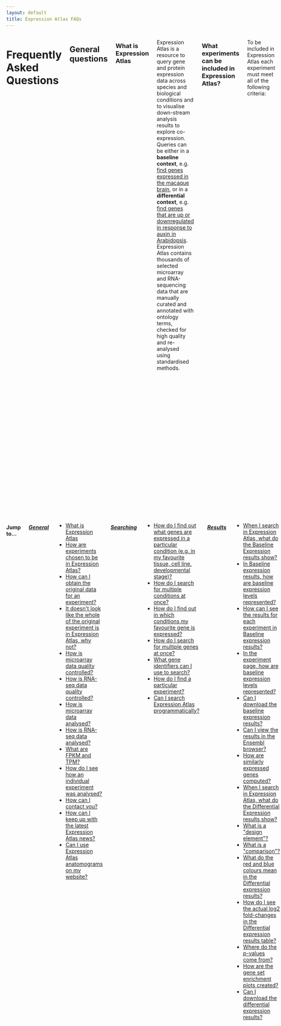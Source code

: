 ```yaml
---
layout: default
title: Expression Atlas FAQs
---
```


<div class="columns small-10" markdown="1">

# Frequently Asked Questions

## General questions

### What is Expression Atlas

Expression Atlas is a resource to query gene and protein expression data across species and biological conditions and to visualise down-stream analysis results to explore co-expression. Queries can be either in a **baseline context**, e.g. <a href="https://www.ebi.ac.uk/gxa/search?organism=macaca%20mulatta&conditionQuery=%5B%7B%22value%22%3A%22brain%22%7D%5D" target="_blank">find genes expressed in the macaque brain</a>, or in a **differential context**, e.g. <a href="https://www.ebi.ac.uk/gxa/search?geneQuery=%5B%5D&organism=Arabidopsis%20thaliana&conditionQuery=%5B%7B%22value%22%3A%22auxin%22%7D%5D&ds=%7B%22kingdom%22%3A%5B%22plants%22%5D%7D#differential" target="_blank">find genes that are up or downregulated in response to auxin in Arabidopsis</a>. Expression Atlas contains thousands of selected microarray and RNA-sequencing data that are manually curated and annotated with ontology terms, checked for high quality and re-analysed using standardised methods.

### What experiments can be included in Expression Atlas?

To be included in Expression Atlas each experiment must meet all of the following criteria:

*   Experiment measures gene or protein expression
*   Raw data are available
*   All samples within the dataset belong to a single species
*   Samples come from non-bacterial species
*   The species genome is available through <a href="http://www.ensembl.org/index.html" target="_blank">Ensembl</a>
*   Annotations for microarray probes are available
*   Sufficient sample annotation is provided

Additionally, we employ several “softer” guidelines to determine whether or not an experiment is eligible for inclusion into Expression Atlas:

*   (differential): The experiment should have at least 2 experimental groups, with 3 biological replicates each and also have a clear control/reference group
*   (baseline): The experiment design does not involve any perturbations and the dataset should have at least 3 experimental groups with 3 biological replicates each
*   The experiment addresses a relevant biological question (is not technical or proof of principle study)
*   Experimental metadata are of high quality and confidence
*   The experimental design is not too complex (e.g. not too many factors) and allows for straightforward one-to-one comparisons

If an experiment is judged to be of particular interest and its inclusion in Expression Atlas is highly valuable for the community, we may decide to include it even if it fails some of the above guidelines. We also actively collaborate with several specialized initiatives such as the <a href="http://www.gramene.org/" target="_blank">Gramene</a> consortium and <a href="https://www.opentargets.org/" target="_blank">OpenTargets</a> and prioritize experiments that are of special interest to our partners. Please do not hesitate to <a href="https://www.ebi.ac.uk/support/gxa" target="_blank">contact our team</a> if you have any questions about how we select experiments for Expression Atlas or you wish to recommend a dataset(s) that you feel should be ingested and displayed in this resource.

### How can I obtain the original data for an experiment?

The original raw and processed data files for experiments in Expression Atlas can be found by viewing the experiment in <a href="https://www.ebi.ac.uk/arrayexpress" target="_blank">ArrayExpress</a>. On any **Experiment page**, e.g. <a href="https://www.ebi.ac.uk/gxa/experiments/E-MTAB-2770" target="_blank">RNA-seq of 934 human cancer cell lines from the Cancer Cell Line Encyclopedia</a> click on the ![array express button](assets/img/ae-logo.png) button in the **Resources** tab to view the experiment in ArrayExpress. The original submitted data files can be downloaded as zip archives, and sample annotation is available in MAGE-TAB format text files. See the online tutorial <a href="https://www.ebi.ac.uk/training/online/course/arrayexpress-discover-functional-genomics-data-qui/files-and-download" target="_blank"> ArrayExpress: Discover functional genomics data quickly and easily</a> for further information.

### It doesn't look like the whole of the original experiment is in Expression Atlas, why not?

We sometimes only include part of an experiment in Expression Atlas because (1) there are not sufficient replicates of all the sample groups within an experiment, or (2) the hybridization or sequencing was not of high enough quality. If there are still enough assays in the experiment after the removal of those with too few replicates or low quality then we continue processing the experiment for Expression Atlas.

### How is microarray data quality controlled?

Microarray data quality is assessed using the <a href="https://www.bioconductor.org/packages/release/bioc/html/arrayQualityMetrics.html" target="_blank">arrayQualityMetrics</a> package in <a href="https://www.r-project.org/" target="_blank">R</a>. Outlier arrays are detected using distance measures, boxplots, and MA plots. If an array is classed as an outlier by all three methods, it is excluded from further analysis. Please see the arrayQualityMetrics <a href="https://www.bioconductor.org/packages/release/bioc/vignettes/arrayQualityMetrics/inst/doc/arrayQualityMetrics.pdf" target="_blank">documentation</a> for more details on the methods used.

### How is RNA-seq data quality controlled?

RNA-seq reads are discarded based on several criteria. First, reads with quality scores less than Q10 are removed. Second, the reads are mapped against a contamination reference genome (_E. coli_ for animal data, fungal and microbial non-redundant reference for plants). Any reads that map to the contamination reference are removed. Third, reads with "uncalled" characters (i.e. "N"s) are discarded. Lastly, for paired-end libraries, any reads whose mate was lost in the previous three steps are also discarded. Please see the <a href="https://nunofonseca.github.io/irap/" target="_blank">iRAP</a> <a href="http://biorxiv.org/content/early/2014/06/06/005991" target="_blank">documentation</a> for more details on the methods used.

### How is microarray data analysed?

Raw single-channel microarray intensities are normalized using <a href="https://biostatistics.oxfordjournals.org/content/4/2/249.long" target="_blank">RMA</a> via the <a href="https://doi.org/10.1093/biostatistics/4.2.249" target="_blank">oligo</a> package from <a href="https://doi.org/10.1093/biostatistics/4.2.249" target="_blank">Bioconductor</a> ( <a href="https://www.affymetrix.com/" target="_blank">Affymetrix</a> data) or using quantile normalization via the <a href="https://www.bioconductor.org/packages/release/bioc/html/limma.html" target="_blank">limma</a> package (<a href="https://www.genomics.agilent.com/" target="_blank">Agilent</a> data). Two-channel <a href="https://www.genomics.agilent.com/" target="_blank">Agilent</a> data is normalized using LOESS via the <a href="https://www.bioconductor.org/packages/release/bioc/html/limma.html" target="_blank">limma</a> package. Pairwise comparisons are performed using a moderated _t_\-test for each gene using <a href="https://www.bioconductor.org/packages/release/bioc/html/limma.html" target="_blank">limma</a>.

### How is RNA-seq data analysed?

RNA-seq data is analysed using the <a href="https://nunofonseca.github.io/irap/" target="_blank">iRAP</a> pipeline. Quality-filtered reads are aligned to the latest version of the reference genome from <a href="https://www.ensembl.org/index.html" target="_blank">Ensembl</a> using <a href="https://genomebiology.biomedcentral.com/articles/10.1186/gb-2013-14-4-r36" target="_blank">TopHat2</a>. Raw counts (number of mapped reads summarized and aggregated over each gene) are generated using <a href="http://htseq.readthedocs.io/" target="_blank">htseq-count</a>. Then, FPKM (fragments per kilobase of exon model per million mapped reads) and TPM (transcripts per million) are calculated. Pairwise comparisons are performed using a conditioned test based on the negative binomial distribution, using <a href="https://www.bioconductor.org/packages/release/bioc/html/DESeq.html" target="_blank">DESeq</a>.

### What are FPKM and TPM?

FPKM (fragments per kilobase of exon model per million reads mapped) and TPM (transcripts per million) are the most common units reported to estimate gene expression based on RNA-seq data. Both units are calculated from the number of reads that mapped to each particular gene sequence and both units are calculated taking into account two important factors in RNA-seq:

1.  The number of reads from a gene depends on its length. One expects more reads to be produced from longer genes.
2.  The number of reads from a gene depends on the sequencing depth that is the total number of reads you sequenced. One expects more reads to be produced from the sample that has been sequenced to a greater depth.

FPKM (introduced by <a href="http://www.nature.com/nbt/journal/v28/n5/full/nbt.1621.html" target="_blank">Trapnell et al, 2010</a>) are calculated with the following formula:

![fpkm formula](assets/img/fpkm.png)

where _qi_ are raw counts (number of reads that mapped for each gene), _li_ is gene length and ![total number mapped reads</a>(assets/img/total-number-mapped-reads.png) is the total number of mapped reads. The interpretation of FPKM is that if you sequence your RNA sample again, you expect to see for gene _i_, _FPKMi_ reads divided by gene _i_ length over a thousand and divided by the total number of reads mapped over a million.

<a href="https://bmcbioinformatics.biomedcentral.com/articles/10.1186/1471-2105-12-323" target="_blank">Li and Dewey, 2011</a> introduced the unit TPM and <a href="https://arxiv.org/abs/1104.3889" target="_blank">Pachter, 2011</a> established the relationship between both units. It is possible to compute TPM from FPKM as follows:

![tpm formula](assets/img/tpm.png)

### How do I see how an individual experiment was analysed?

On any **Experiment page**, e.g.<a href="https://www.ebi.ac.uk/gxa/experiments/E-MTAB-2809" target="_blank">RNA-seq of coding RNA of eight barley tissues from different developmental stages</a> you can see a breakdown of the analysis steps from raw data to the results you see in Expression Atlas by selecting the _Experiment design_ or _Supplemmentary information_ tab on the top of the experiment section.

### How can I contact you?

If you have any questions, problems or suggestions we would love to hear from you. You may reach us through <a href="https://www.ebi.ac.uk/support/gxa" target="_blank">the EBI Support & feedback form.</a>

### How can I keep up with the latest Expression Atlas news?

If you would like to stay up-to-date with news about our latest releases and developments, please follow us on  <a href="https://twitter.com/ExpressionAtlas" target="_blank">Twitter</a> and check out official announcements at <a href="https://www.ebi.ac.uk" target="_blank">the EBI home page.</a>

### Can I use Expression Atlas anatomograms on my website?

Yes! The anatomical diagrams (anatomograms) that you see alongside the baseline data are available from <a href="https://github.com/gxa/anatomogram/" target="_blank">GitHub</a>. The anatomograms are licenced under <a href="https://creativecommons.org/licenses/by/4.0/" target="_blank">Creative Commons Attribution (CC BY)</a>; if you’d like to use them, all we ask is that you attribute <a href="https://www.ebi.ac.uk/gxa" target="_blank">Expression Atlas</a> when you do.

## Searching

### How do I find out what genes are expressed in a particular condition (e.g. in my favourite tissue, cell line, developmental stage)?

Use the **Condition query** search box on the <a href="https://www.ebi.ac.uk/gxa" target="_blank">home page</a> to search for the condition you are interested in e.g. <a href="https://www.ebi.ac.uk/gxa/search?conditionQuery=%5B%7B%22value%22%3A%22kidney%22%7D%5D" target="_blank">kidney</a>. Click on **Show anatomogram** in the top left corner if you want to see the corresponding anatomogram for each of the species displayed. Your query is expanded using the Experimental Factor Ontology <a href="https://www.ebi.ac.uk/efo/" target="_blank">(EFO)</a>, so that this search will also returns matching synonyms and child terms of <a href="https://www.ebi.ac.uk/ols/search?q=kidney&submit1=1&ontology=efo" target="_blank">kidney</a> in EFO. You will see both baseline expression and differential expression results in the condition (organism part in our example) you searched for.

Select one experiment from the Baseline multi-experiment page (e.g. <a href="https://www.ebi.ac.uk/gxa/experiments/E-MTAB-5214" target="_blank">GTEx</a>) to see the results in that particular experiment. Use the _Select_ button under **Organism parts** on the left sidebar to find <a href="https://www.ebi.ac.uk/gxa/experiments/E-MTAB-5214/Results?specific=true&geneQuery=%255B%255D&filterFactors=%257B%2522ORGANISM_PART%2522%253A%255B%2522cortex%2520of%2520kidney%2522%255D%257D&cutoff=%257B%2522value%2522%253A0.5%257D&unit=%2522TPM%2522" target="_blank">what genes are expressed in kidney in GTEx</a>.

### How do I search for multiple conditions at once?

Use the **Condition query** search box on the <a href="https://www.ebi.ac.uk/gxa" target="_blank">home page</a> to search for as many conditions as you want. You will need to type each condition, click enter and when you are done, just search. For example, searching with ![liver and heart](assets/img/liver-heart.png) will find <a href="https://www.ebi.ac.uk/gxa/search?conditionQuery=%5B%7B%22value%22%3A%22liver%22%7D%2C%7B%22value%22%3A%22heart%22%7D%5D" target="_blank"> all experiments in which both liver and heart are studied as well as the ones analysing either liver or heart</a>.

### How do I find out in which conditions my favourite gene is expressed?

Use the **Gene query** search box on the <a href="https://www.ebi.ac.uk/gxa" target="_blank">home page</a> to search for your favourite gene (e.g. <a href="https://www.ebi.ac.uk/gxa/search?geneQuery=%5B%7B%22value%22%3A%22SFTPC%22%2C%22category%22%3A%22symbol%22%7D%5D" target="_blank">SFTPC</a>). Click on **Show anatomogram** in the top left corner if you want to see the corresponding anatomogram for each of the species displayed. You will see **Baseline expression** results in different conditions (e.g. organism part, cell line, cell type, developmental stage) and **Differential expression** results for biologically meaningful pairwise comparisons.

Select one experiment from the **Baseline expression** results (e.g. <a href="https://www.ebi.ac.uk/gxa/experiments/E-MTAB-5214" target="_blank">GTEx</a>) to see the results in that particular experiment. Use the **Gene query** box (e.g. SFTPC in our example) to find <a href="https://www.ebi.ac.uk/gxa/experiments/E-MTAB-5214/Results?specific=true&geneQuery=%255B%257B%2522value%2522%253A%2522SFTPC%2522%252C%2522category%2522%253A%2522symbol%2522%257D%255D&filterFactors=%257B%257D&cutoff=%257B%2522value%2522%253A0.5%257D&unit=%2522TPM%2522" target="_blank">in which tissues from GTEx gene SFTPC is expressed</a>.

### How do I search for multiple genes at once?

Use the **Gene query** search box on the <a href="https://www.ebi.ac.uk/gxa" target="_blank">home page</a> to search for as many genes as you want. You will need to type each gene, click enter and when you are done, just search.

### What gene identifiers can I use to search?

You may use the following identifiers to search using the **Gene query** box:

*   Gene name symbol, e.g. <a href="https://www.ebi.ac.uk/gxa/search?geneQuery=%5B%7B%22value%22%3A%22SFTPC%22%7D%5D" target="_blank">SFTPC</a>
*   <a href="https://www.ensembl.org/index.html" target="_blank">Ensembl</a> gene ID, e.g. <a href="https://www.ebi.ac.uk/gxa/genes/ENSG00000168484" target="_blank">ENSG00000168484</a>
*   <a href="https://www.uniprot.org/" target="_blank">UniProt</a> ID, e.g. <a href="https://www.ebi.ac.uk/gxa/genesets/O14777" target="_blank">O14777</a>
*   <a href="https://www.ebi.ac.uk/interpro/" target="_blank">Interpro</a> ID, e.g. <a href="https://www.ebi.ac.uk/gxa/genesets/IPR001729" target="_blank">IPR001729</a>
*   <a href="http://www.geneontology.org/" target="_blank">Gene Ontology</a> ID, e.g. <a href="https://www.ebi.ac.uk/gxa/genesets/GO:0007585" target="_blank">GO:0007585</a>
*   <a href="http://www.geneontology.org/" target="_blank">Gene Ontology</a> term, e.g. <a href="https://www.ebi.ac.uk/gxa/search?geneQuery=%5B%7B%22value%22%3A%22respiratory%20gaseous%20exchange%22%7D%5D" target="_blank">respiratory gaseous exchange</a>

### How do I find a particular experiment?

You can easily see all experiments in Expression Atlas by clicking in **All experiments** on the <a href="https://www.ebi.ac.uk/gxa" target="_blank">home page</a>. You can narrow down the list of experiments by selecting Baseline or Differential in the first column at the bottom of the table. You can also select Plants or Animal and Fungi experiments (using the second column), experiments from a particular organism (fifth column) or experiments involving a particular variable (sixth column). Click on the Experiment title to see the experiment in Expression Atlas.

If you know the <a href="https://www.ebi.ac.uk/arrayexpress" target="_blank">ArrayExpress</a> accession of the experiment you want to see (e.g. <a href="https://www.ebi.ac.uk/arrayexpress/experiments/E-MTAB-4202/" target="_blank">E-MTAB-4202</a> ), you can link to the experiment in Expression Atlas using the following format: `https://www.ebi.ac.uk/gxa/experiments/**<ArrayExpress accession>**`

e.g. <a href="https://www.ebi.ac.uk/gxa/experiments/E-MTAB-4202" target="_blank">https://www.ebi.ac.uk/gxa/experiments/E-MTAB-4202</a>

### Are there any alternative ways of searching in Atlas?

It's best if you contact us and we will be able to advise you on your specific use case.

In the meantime, you can construct queries using URLs like the ones in the table below. Please be aware that the format of these URLs is subject to change. If your queries stop working, please check back here for the latest standard or get in touch with us through <a href="https://www.ebi.ac.uk/support/gxa" target="_blank">the EBI Support & feedback form.</a>

| Query        | URL          |
| :---: | :---:
| In what conditions is <a href="https://www.ebi.ac.uk/gxa/genes/ENSG00000066279" target="_blank">ASPM</a> differentially expressed? | <a href="https://www.ebi.ac.uk/gxa/search?geneQuery=%5B%7B%22value%22%3A%22ASPM%22%7D%5D#differential" target="_blank">https://www.ebi.ac.uk/gxa/search?geneQuery=[{"value":"ASPM"}]#differential</a>
| What genes are differentially expressed in cancer? | <a href="https://www.ebi.ac.uk/gxa/search?conditionQuery=%5B%7B%22value%22%3A%22cancer%22%7D%5D#differential" target="_blank">https://www.ebi.ac.uk/gxa/search?conditionQuery=[{"value":"cancer"}]#differential</a>
| Show me comparisons where <a href="https://www.ebi.ac.uk/interpro/entry/IPR007087" target="_blank">zinc finger</a> genes are differentially expressed in mice. | <a href="https://www.ebi.ac.uk/gxa/search?geneQuery=%5B%7B%22value%22%3A%22zinc%20finger%22%7D%5D&organism=Mus%20musculus#differential" target="_blank">https://www.ebi.ac.uk/gxa/search?geneQuery=[{"value":"zinc finger"}]&organism=Mus musculus#differential</a>

## Results

### When I search in Expression Atlas, what do the Baseline Expression results show?

If you search for a particular gene (e.g. **CFHR2**), the **Baseline Expression** results will display all organisms and conditions in which CFHR2 is expressed above the default minimum expression level of 0.5 FPKM or 0.5 TPM.

By default, we display expression data for different tissues, e.g <a href="https://www.ebi.ac.uk/gxa/search?geneQuery=%5B%7B%22value%22%3A%22CFHR2%22%2C%20%22category%22%3A%22symbol%22%7D%5D" target="_blank">in which tissues is CFHR2 expressed?</a> but you can also use the filters to find gene expression in other conditions, such as <a href="https://www.ebi.ac.uk/gxa/genes/ENSMUSG00000033898?bs=%7B%22mus%20musculus%22%3A%5B%22CELL_TYPE%22%5D%7D&ds=%7B%22kingdom%22%3A%5B%22animals%22%5D%7D#baseline" target="_blank">in which mouse cell types is CFHR2 expressed?</a>

If you search for a particular condition (e. g. <a href="https://www.ebi.ac.uk/gxa/search?conditionQuery=%5B%7B%22value%22%3A%22liver%22%7D%5D#baseline)" target="_blank">liver</a>), in the **Baseline Expression** results you will see all organisms and experiments matching your search.

### In Baseline expression results, how are baseline expression levels represented?

In **Baseline expression** results you will see one heatmap per species. Each heatmap shows, for each species, all conditions (columns) and all experiments (rows) that matched your search. Expression levels are displayed in the heatmap in five different colours:

1.  Grey box: expression level is below cutoff (0.5 FPKM or 0.5 TPM)
2.  Light blue box: expression level is low (between 0.5 to 10 FPKM or 0.5 to 10 TPM)
3.  Medium blue box: expression level is medium (between 11 to 1000 FPKM or 11 to 1000 TPM)
4.  Dark blue box: expression level is high (more than 1000 FPKM or more than 1000 TPM)
5.  White box: there is no data available

### How can I see the results for each experiment in Baseline expression results?

Each Baseline expression experiment in Expression Atlas has its own **Experiment page**, e.g. <a href="https://www.ebi.ac.uk/gxa/experiments/E-MTAB-4344" target="_blank">Strand-specific RNA-seq of 13 human tissues from Michael Snyder's lab for the ENCODE project</a> where you can see a heatmap showing the 50 most specifically expressed genes across all conditions studied.

You can further refine the query by narrowing the search to a particular gene (e.g. <a href="https://www.ebi.ac.uk/gxa/experiments/E-MTAB-4344/Results?specific=true&geneQuery=%255B%257B%2522value%2522%253A%2522Ctrb1%2522%252C%2522category%2522%253A%2522symbol%2522%257D%255D&filterFactors=%257B%257D&cutoff=%257B%2522value%2522%253A0.5%257D&unit=%2522TPM%2522" target="_blank">CTRB1</a>), or gene sets (e.g. <a href="https://www.ebi.ac.uk/gxa/experiments/E-MTAB-4344/Results?specific=true&geneQuery=%255B%257B%2522value%2522%253A%2522CELA3A%2522%252C%2522category%2522%253A%2522symbol%2522%257D%252C%257B%2522value%2522%253A%2522CELA3B%2522%252C%2522category%2522%253A%2522symbol%2522%257D%252C%257B%2522value%2522%253A%2522CTRB1%2522%252C%2522category%2522%253A%2522symbol%2522%257D%252C%257B%2522value%2522%253A%2522CTRB2%2522%252C%2522category%2522%253A%2522symbol%2522%257D%252C%257B%2522value%2522%253A%2522PRSS1%2522%252C%2522category%2522%253A%2522symbol%2522%257D%252C%257B%2522value%2522%253A%2522PRSS2%2522%252C%2522category%2522%253A%2522symbol%2522%257D%255D&filterFactors=%257B%257D&cutoff=%257B%2522value%2522%253A0.5%257D&unit=%2522TPM%2522" target="_blank">CELA3A, CELA3B, CTRB1, CTRB2, PRSS1, PRSS2</a>), or by limiting which organism parts are searched over (e.g. <a href="https://www.ebi.ac.uk/gxa/experiments/E-MTAB-4344/Results?specific=true&geneQuery=%255B%255D&filterFactors=%257B%2522ORGANISM_PART%2522%253A%255B%2522pancreas%2522%255D%257D&cutoff=%257B%2522value%2522%253A0.5%257D&unit=%2522TPM%2522" target="_blank">genes specifically expressed in pancreas</a>).

### In the experiment page, how are baseline expression levels represented?

In the Experiment page, e.g. <a href="https://www.ebi.ac.uk/gxa/experiments/E-MTAB-552" target="_blank">Transcription profiling by high throughput sequencing of different potato tissues (genotype RH89-039-16)</a>expression levels are represented in one heatmap that shows gene expression levels for the 50 most specifically expressed genes (rows) across all conditions studied in the experiment selected (columns).

Expression levels are displayed in the heatmap by colour intensity, according to the gradient bar above the heatmap. Hover the mouse above a cell to show a tooltip with the numerical values corresponding to each colour.

### Can I get marker genes for the different experimental groups?

By checking the 'Most specific' option, an experiment heatmap shows gene expression levels for the 50 most specifically expressed genes across all conditions studied in the experiment selected. Since <a href="https://www.ebi.ac.uk/gxa/release-notes.html" target="_blank">release #42</a>, we have been calculating marker genes in baseline RNA-seq studies using <a href="https://bioconductor.org/packages/MGFR" target="_blank">MGFR</a>. For each gene, MGFR checks whether its highest expression values occur exclusively in one assay and exceed a given threshold, and then calculates a specificity score based on the contrast in expression across different conditions <a href="https://europepmc.org/article/MED/31179178" target="_blank"> (El Amrani et al., 2019)</a>. The results (Specificity score < 0.3, Expression level > 0.5) are available in our FTP, and we plan to enable their visualisation in the heatmap in upcoming releases.

### Can I download the baseline expression results?

Yes, click on the ![Download All Results button](assets/img/download-all-results-button.png) button above the heatmap to download the data corresponding to your query. For example, if you select 'flower' in the **Organism part** box, use the **Download all results** button to download expression data for the <a href="https://www.ebi.ac.uk/gxa/experiments/E-MTAB-552/Results?specific=true&geneQuery=%255B%255D&filterFactors=%257B%2522ORGANISM_PART%2522%253A%255B%2522flower%2522%252C%2522stamen%2522%255D%257D&cutoff=%257B%2522value%2522%253A0.5%257D&unit=%2522TPM%2522" target="_blank"> subset of genes specifically expressed in flower</a> in tab-delimited format with no ordering.

On the other hand, by clicking on the _Downloads tab_ of the experiment page you will download expression data for all genes and all conditions studied in the experiment.

### Can I view the results in the Ensembl browser?

Yes, you can. From the heatmap of the Experiment page, e.g. <a href="" target="_blank">Baseline expression from transcriptional profiling of zebrafish developmental stages</a>(/gxa/experiments/E-ERAD-475) just select a gene (e.g. **SNORD61**) and a condition, developmental stage in that particular experiment (e.g. **gastrula 50%-epiboly**) and click on the ![Ensembl Genome Browser](assets/img/ensembl-genome-browser-button.png) button in the left of the heatmap. You will see <a href="https://www.ensembl.org/Danio_rerio/Location/View?g=ENSDARG00000083171;r=14:31520436-31520513;t=ENSDART00000116362;text=;time=1504707519" target="_blank"> gene expression value for gene SNORD61 in developmental stage gastrula 50%-epiboly in the context of the genomic location of SNORD61</a>.

For plant experiments, e.g. <a href="https://www.ebi.ac.uk/gxa/experiments/E-GEOD-55482" target="_blank">Transcriptomes for hybrids (F1s) between 18 Arabidopsis thaliana parents of the Multiparent Advanced Generation Inter-Cross (MAGIC) genetic mapping resource</a> you can also use the ![Gramene Genome Browser](assets/img/gramene-genome-browser-button.png) button to see, for example, <a href="http://ensembl.gramene.org/Arabidopsis_thaliana/Location/View?g=AT2G27380;r=2:11713411-11715774;t=AT2G27380.1;time=1484746364" target="_blank"> gene expression value for gene EPR1 in ecotype Sf-2 x Can-0 in the context of the genomic location of EPR1</a>.

For experiments performed in _Caenorhabditis elegans_ or in _Schistosoma mansoni_ such as <a href="https://www.ebi.ac.uk/gxa/experiments/E-MTAB-451" target="_blank">RNA-Seq of Schistosoma mansoni (flatworms) larva and adult individuals at different life-stages</a> you can see the results using the ![WormBase Genome Browser](assets/img/wormbase-genome-browser-button.png) button.

### How are similarly expressed genes computed?

Similarly expressed genes across conditions in baseline experiments (e.g. tissues, developmental stages) are shown where available. They are computed on per-experiment basis, for experiments with three or more conditions. The method for estimating them involves two steps. The first one involves k-means clustering (for all possible values of k, capped to 100) of the expression of each gene across (e.g.) tissues. The second step compares the clusters on a gene-to-gene basis and outputs a ranked list of genes with decreasing similarity of expression patterns for each gene. The top 50 similarly expressed genes can be explored on our interface. Lowly expressed genes are filtered out from the calculation. The method has been implemented within the Bioconductor package <a href="https://bioconductor.org/packages/devel/bioc/html/clusterSeq.html" target="_blank">ClusterSeq</a>.

### When I search in Expression Atlas, what do the Differential Expression results show?

If you search for a particular gene (e.g. **CFHR2**), in the **Differential expression** results you will see <a href="https://www.ebi.ac.uk/gxa/search?geneQuery=%5B%7B%22value%22%3A%22CFHR2%22%7D%5D#differential" target="_blank">all comparisons in all species in which CFHR2 is differentially expressed</a> (absolute value of log2 fold-change > 1 and adjusted p-value < 0.05). Comparisons in which gene CFHR2 is differentially expressed are ordered so the one with the largest absolute value of log2 fold-change is at the top. If gene CFHR2 has identical log2 fold-change in several comparisons, then the one with the lower adjusted _p_\-value goes first.

If you search for a particular condition (e. g. **liver**), in the **Differential expression** results you will see <a href="https://www.ebi.ac.uk/gxa/search?conditionQuery=%5B%7B%22value%22%3A%22liver%22%7D%5D#differential" target="_blank">all comparisons in all species that matched your search</a>. When several genes show differential expression you will see one row per each gene and comparison. Comparisons are ordered following the same criteria as explained before.

In both cases, you can narrow down the results displayed using the filters in the left where you can select a particular species (e.g. Mus musculus), experimental variable (e.g. compound) to see which comparisons involve the treatment of liver with a compound in mouse.

Click on the Comparison name (e.g. <a href="https://www.ebi.ac.uk/gxa/experiments/E-MTAB-2445?geneQuery=ENSMUSG00000026839&queryFactorValues=g1_g5&specific=false" target="_blank">'CCl4; 1.6 gram per kilogram' at '24 hour' vs 'none' at '0 hour'</a>) to find out more information about a particular gene-comparison combination. In microarray experiments, some genes may be targeted by more than one probe set. The table in the **Differential expression** results shows the values for the probe set with the largest absolute log2 fold-change. You can see details of all probe sets for a given gene on the Experiment page. For example, <a href="https://www.ebi.ac.uk/gxa/experiments/E-MTAB-2445/Results?specific=true&geneQuery=%255B%257B%2522value%2522%253A%2522Car3%2522%252C%2522category%2522%253A%2522symbol%2522%257D%255D&filterFactors=%257B%257D&cutoff=%257B%2522foldChange%2522%253A1%252C%2522pValue%2522%253A0.05%257D&regulation=%2522UP_DOWN%2522" target="_blank">gene Car3 is represented by 4 probe sets</a> in the experiment <a href="https://www.ebi.ac.uk/gxa/experiments/E-MTAB-2445" target="_blank">Transcriptional responses in liver upon acute CCl4 intoxication</a>.

### What is a "design element"?

On microarray experiment pages, you will see the **design element** name alongside the gene name. A design element is also known as a probe or probe set. This is the oligonucleotide probe (or group thereof) on the microarray that targets that gene.

### What is a "comparison"?

A **comparison** is where two groups of samples are compared in a differential expression experiment. An example of a comparison is <a href="https://www.ebi.ac.uk/gxa/experiments/E-GEOD-31138/Results" target="_blank">'breast cancer' _vs._ 'normal'</a>.

For each gene, the mean expression level of the **test** group (e.g. breast cancer) is compared with the mean expression level of the **reference** group (e.normal), and a statistical test is performed to decide whether the two means are significantly different.

### What do the red and blue colours mean in the Differential expression results?

Let's search for the condition <a href="https://www.ebi.ac.uk/gxa/search?conditionQuery=%5B%7B%22value%22%3A%22breast%20cancer%22%7D%5D#differential" target="_blank">breast cancer in a differential context</a>. A red box indicates that the gene is **up-regulated** in the test condition while a blue box means that the gene is **down-regulated** in the test condition. The colour intensity of filled boxes in the table represents how large the log2 fold-change is for each gene. The larger the log2 fold-change, the more intense the red or blue colour.

The two bars above the Differential expression results table show the red and blue colour intensities for the **top 50** genes shown on the page. The colour intensities represent the log2 fold-changes for the genes shown.

### How do I see the actual log2 fold-changes in the Differential expression results table?

Click on the ![Display Log2 Fold-Change button](assets/img/display-log2-fc.png) button to the top left corner of the table to see the numerical values of the log2 fold-change per each gene in each comparison.

### Where do the _p_\-values come from?

In a microarray experiment, each gene's mean expression level in the **test** group is compared with its mean expression level in the **reference** group using a moderated _t_\-test. This is done using the <a href="https://www.bioconductor.org/packages/2.13/bioc/html/limma.html" target="_blank">limma</a> package from <a href="https://www.bioconductor.org/" target="_blank">Bioconductor</a>.

In an RNA-seq experiment, each gene's mean expression level in the **test** group is compared with its mean expression level in the **reference** group using a conditioned test based on the negative binomial distribution, analogous to Fisher's exact test. This is done using the <a href="https://www.bioconductor.org/packages/2.13/bioc/html/DESeq.html" target="_blank">DESeq</a> package in <a href="https://www.bioconductor.org/" target="_blank">Bioconductor</a>.

Because the same test is done on thousands of genes at once, _p_\-values are adjusted for **multiple testing** using the <a href="https://www.jstor.org/stable/2346101" target="_blank">Benjamini and Hochberg (1995)</a> false discovery rate (FDR) correction. This is what is meant by **adjusted _p_\-value**.

### How are the gene set enrichment plots created?

Gene set enrichment analysis is performed using the <a href="https://www.bioconductor.org/packages/release/bioc/html/piano.html" target="_blank">Piano</a> package from <a href="https://www.bioconductor.org/" target="_blank">Bioconductor</a>. For each comparison, enrichment of terms from <a href="http://www.geneontology.org/" target="_blank">GO</a>, <a href="https://www.ebi.ac.uk/interpro/" target="_blank">InterPro</a>, and <a href="http://www.reactome.org/" target="_blank">Reactome</a> is tested for within the set of differentially expressed genes, using a variation on <a href="https://en.wikipedia.org/wiki/Fisher%27s_exact_test" target="_blank">Fisher's exact test</a>. Gene set enrichment plots are only shown when statistically significant enrichment of terms was detected. This means that for some experiments, the menu will not display plots for all three of the aforementioned resources.

### Can I download the differential expression results?

Yes, click on the ![Download All Results button](assets/img/download-all-results-button.png) button above the heatmap to download the data corresponding to your query. For example, in <a href="https://www.ebi.ac.uk/gxa/experiments/E-GEOD-73131" target="_blank">Transcription profiling by array of pancreatic islets from Sgpp2 knockout mice after high fat diet</a> if you select just one comparison, e.g. 'high fat diet' vs 'normal' in 'Sgpp2 knockout' from the **Comparison** box and click Apply, by clicking on the **Download all results** button you will download <a href="https://www.ebi.ac.uk/gxa/experiments/E-GEOD-73131/Results?specific=true&geneQuery=%255B%255D&filterFactors=%257B%2522COMPARISON_NAME%2522%253A%255B%2522%27high%2520fat%2520diet%27%2520vs%2520%27normal%27%2520in%2520%27Sgpp2%2520knockout%27%2522%255D%257D&cutoff=%257B%2522foldChange%2522%253A1%252C%2522pValue%2522%253A0.05%257D&regulation=%2522UP_DOWN%2522" target="_blank"> expression data for the subset of genes differentially expressed in that particular comparison</a> in tab-delimited format with no ordering.

On the other hand, by clicking on the _Downloads_ tab of the experiment page you will download expression data for all genes in all comparisons studied in the experiment.
</div>

<div class="columns small-2" markdown="1">

#### Jump to...

##### [General](#general-questions)

*   [What is Expression Atlas](#what-is-expression-atlas)
*   [How are experiments chosen to be in Expression Atlas?](#what-experiments-can-be-included-in-expression-atlas)
*   [How can I obtain the original data for an experiment?](#how-can-i-obtain-the-original-data-for-an-experiment)
*   [It doesn't look like the whole of the original experiment is in Expression Atlas, why not?](#it-doesnt-look-like-the-whole-of-the-original-experiment-is-in-expression-atlas-why-not)
*   [How is microarray data quality controlled?](#how-is-microarray-data-quality-controlled)
*   [How is RNA-seq data quality controlled?](#how-is-RNA-seq-data-quality-controlled)
*   [How is microarray data analysed?](#how-is-microarray-data-analysed)
*   [How is RNA-seq data analysed?](#how-is-rna-seq-data-analysed)
*   [What are FPKM and TPM?](#what-are-fpkm-and-tpm)
*   [How do I see how an individual experiment was analysed?](#how-do-i-see-how-an-individual-experiment-was-analysed)
*   [How can I contact you?](#how-can-i-contact-you)
*   [How can I keep up with the latest Expression Atlas news?](#how-can-i-keep-up-with-the-latest-expression-atlas-news)
*   [Can I use Expression Atlas anatomograms on my website?](#can-i-use-expression-atlas-anatomograms-on-my-website)

##### [Searching](#searching)

*   [How do I find out what genes are expressed in a particular condition (e.g. in my favourite tissue, cell line, developmental stage)?](#how-do-i-find-out-what-genes-are-expressed-in-a-particular-condition-eg-in-my-favourite-tissue-cell-line-developmental-stage)
*   [How do I search for multiple conditions at once?](#how-do-i-search-for-multiple-conditions-at-once)
*   [How do I find out in which conditions my favourite gene is expressed?](#how-do-i-find-out-in-which-conditions-my-favourite-gene-is-expressed)
*   [How do I search for multiple genes at once?](#how-do-i-search-for-multiple-genes-at-once)
*   [What gene identifiers can I use to search?](#what-gene-identifiers-can-i-use-to-search)
*   [How do I find a particular experiment?](#how-do-i-find-a-particular-experiment)
*   [Can I search Expression Atlas programmatically?](#are-there-any-alternative-ways-of-searching-in-atlas)

##### [Results](#results)

*   [When I search in Expression Atlas, what do the Baseline Expression results show?](#when-i-search-in-expression-atlas-what-do-the-baseline-expression-results-show)
*   [In Baseline expression results, how are baseline expression levels represented?](#in-baseline-expression-results-how-are-baseline-expression-levels-represented)
*   [How can I see the results for each experiment in Baseline expression results?](#how-can-i-see-the-results-for-each-experiment-in-baseline-expression-results)
*   [In the experiment page, how are baseline expression levels represented?](#in-the-experiment-page-how-are-baseline-expression-levels-represented)
*   [Can I download the baseline expression results?](#can-i-download-the-baseline-expression-results)
*   [Can I view the results in the Ensembl browser?](#can-i-view-the-results-in-the-ensembl-browser)
*   [How are similarly expressed genes computed?](#how-are-similarly-expressed-genes-computed)
*   [When I search in Expression Atlas, what do the Differential Expression results show?](#when-i-search-in-expression-atlas-what-do-the-differential-expression-results-show)
*   [What is a "design element"?](#what-is-a-design-element)
*   [What is a "comparison"?](#what-is-a-comparison)
*   [What do the red and blue colours mean in the Differential expression results?](#what-do-the-red-and-blue-colours-mean-in-the-differential-expression-results)
*   [How do I see the actual log2 fold-changes in the Differential expression results table?](#how-do-i-see-the-actual-log2-fold-changes-in-the-differential-expression-results-table)
*   [Where do the _p_\-values come from?](#where-do-the-p-values-come-from)
*   [How are the gene set enrichment plots created?](#how-are-the-gene-set-enrichment-plots-created)
*   [Can I download the differential expression results?](#can-i-download-the-differential-expression-results)
</div>
